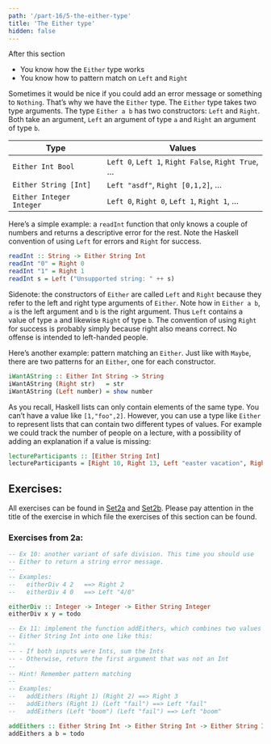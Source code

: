 ```yaml
---
path: '/part-16/5-the-either-type'
title: 'The Either type'
hidden: false
---
```


<text-box variant='learningObjectives' name="Learning objectives">

After this section
- You know how the `Either` type works
- You know how to pattern match on `Left` and `Right`

</text-box>


Sometimes it would be nice if you could add an error message or something to `Nothing`. That’s why we have the `Either` type. The `Either` type takes two type arguments. The type `Either a b` has two constructors: `Left` and `Right`. Both take an argument, `Left` an argument of type `a` and `Right` an argument of type `b`.

|Type|Values|
|------|------|
|`Either Int Bool`|`Left 0`, `Left 1`, `Right False`, `Right True`, …|
|`Either String [Int]`|`Left "asdf"`, `Right [0,1,2]`, …|
|`Either Integer Integer`|`Left 0`, `Right 0`, `Left 1`, `Right 1`, …|

Here’s a simple example: a `readInt` function that only knows a couple of numbers and returns a descriptive error for the rest. Note the Haskell convention of using `Left` for errors and `Right` for success.

```haskell
readInt :: String -> Either String Int
readInt "0" = Right 0
readInt "1" = Right 1
readInt s = Left ("Unsupported string: " ++ s)
```

Sidenote: the constructors of `Either` are called `Left` and `Right` because they refer to the left and right type arguments of `Either`. Note how in `Either a b`, `a` is the left argument and `b` is the right argument. Thus `Left` contains a value of type `a` and likewise `Right` of type `b`. The convention of using `Right` for success is probably simply because right also means correct. No offense is intended to left-handed people.

Here’s another example: pattern matching an `Either`. Just like with `Maybe`, there are two patterns for an `Either`, one for each constructor.

```haskell
iWantAString :: Either Int String -> String
iWantAString (Right str)   = str
iWantAString (Left number) = show number
```

As you recall, Haskell lists can only contain elements of the same type. You can’t have a value like `[1,"foo",2]`. However, you can use a type like `Either` to represent lists that can contain two different types of values. For example we could track the number of people on a lecture, with a possibility of adding an explanation if a value is missing:

```haskell
lectureParticipants :: [Either String Int]
lectureParticipants = [Right 10, Right 13, Left "easter vacation", Right 17, Left "lecturer was sick", Right 3]
```


## Exercises:

All exercises can be found in [Set2a](https://github.com/moocfi/haskell-mooc/blob/master/exercises/Set2a.hs)
and [Set2b](https://github.com/moocfi/haskell-mooc/blob/master/exercises/Set2b.hs). Please pay attention in the title of the exercise in which file the exercises of this section can be found.


### Exercises from 2a:


<text-box variant='exercise' name="Exercise 2a.10">

```Haskell
-- Ex 10: another variant of safe division. This time you should use
-- Either to return a string error message.
--
-- Examples:
--   eitherDiv 4 2   ==> Right 2
--   eitherDiv 4 0   ==> Left "4/0"

eitherDiv :: Integer -> Integer -> Either String Integer
eitherDiv x y = todo
```
</text-box>

<text-box variant='exercise' name="Exercise 2a.11">

```Haskell
-- Ex 11: implement the function addEithers, which combines two values of type
-- Either String Int into one like this:
--
-- - If both inputs were Ints, sum the Ints
-- - Otherwise, return the first argument that was not an Int
--
-- Hint! Remember pattern matching
--
-- Examples:
--   addEithers (Right 1) (Right 2) ==> Right 3
--   addEithers (Right 1) (Left "fail") ==> Left "fail"
--   addEithers (Left "boom") (Left "fail") ==> Left "boom"

addEithers :: Either String Int -> Either String Int -> Either String Int
addEithers a b = todo
```
</text-box>
